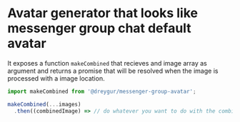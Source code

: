 # Avatar generator that looks like messenger group chat default avatar

It exposes a function `makeCombined` that recieves and image array as argument and returns a promise that will be resolved when the image is processed with a image location.

```typescript
import makeCombined from '@dreygur/messenger-group-avatar';

makeCombined(...images)
  .then((combinedImage) => // do whatever you want to do with the combined image);
```